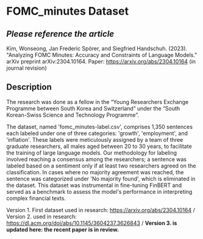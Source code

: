 # FOMC_minutes Dataset

## ***Please reference the article***
Kim, Wonseong, Jan Frederic Spörer, and Siegfried Handschuh. (2023). "Analyzing FOMC Minutes: Accuracy and Constraints of Language Models." arXiv preprint arXiv:2304.10164. Paper: https://arxiv.org/abs/2304.10164 (in journal revision)

## Description

The research was done as a fellow in the “Young Researchers Exchange Programme between South Korea and Switzerland” under the “South Korean-Swiss Science and Technology Programme”.

The dataset, named 'fomc_minutes-label.csv', comprises 1,350 sentences each labeled under one of three categories: 'growth', 'employment', and 'inflation'. These labels were meticulously assigned by a team of three graduate researchers, all males aged between 20 to 30 years, to facilitate the training of large language models. Our methodology for labeling involved reaching a consensus among the researchers; a sentence was labeled based on a sentiment only if at least two researchers agreed on the classification. In cases where no majority agreement was reached, the sentence was categorized under 'No majority found', which is eliminated in the dataset. This dataset was instrumental in fine-tuning FinBERT and served as a benchmark to assess the model's performance in interpreting complex financial texts.

Version 1. First dataset used in research: https://arxiv.org/abs/2304.10164
 / Version 2. used in research: https://dl.acm.org/doi/abs/10.1145/3604237.3626843
 / **Version 3. is updated here: the recent paper is in review.**
